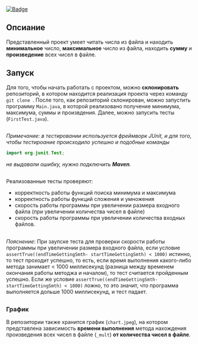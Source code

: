 [![Badge](https://github.com/FaAyat/technical_specification_222/blob/main/.github/workflows/ci_system.yml/badge.svg)](https://github.com/FaAyat/technical_specification_222/blob/main/.github/workflows/ci_system.yml)
## Опсиание
Представленный проект умеет читать числа из файла и находить __минимальное__ число, __максимальное__ число из файла, находить __сумму__ и __произведение__ всех чисел в файле.



## Запуск
Для того, чтобы начать работать с проектом, можно __склонировать__ репозиторий, в котором находится реализация проекта через команду `git clone `.
После того, как репозиторий склонирован, можно запустить программу `Main.java`, в которой реализовано получение минимума, максимума, суммы и произвдения. Далее, можно запусить тесты (`FirstTest.java`). 

##
_Примечание: в тестировании используется фреймворк JUnit, и для того, чтобы тестироание происходило успешно и подобные команды_
```java
import org.junit.Test;
``` 
_не выдавали ошибку, нужно подключить __Maven__._
##




Реализованныe тесты проверяют: 
*  корректность работы функций поиска минимума и максимума
*  корректность работы функций сложения и умножения
*  скорость работы программы при увеличении размера входного файла (при увеличении количества чисел в файле)
* скорость работы программы при увеличении количества входных файлов.

##
_Пояснение_:
При заупске теста для проверки скорости работы программы при увеличении размера входного файла, если условие  
` assertTrue((endTimeGettingSmth- startTimeGettingSmth) < 1000) ` истинно, то тест проходит успешно, то есть, если время выполнения какого-либо метода занимает < 1000 миллисекунд (разница между временем окончания работы методжа и началом), то тест считается пройденным успешно. Если же условие `assertTrue((endTimeGettingSmth- startTimeGettingSmth) < 1000)` ложно, то это значит, что программа выполняется дольше 1000 миллисекунд, и тест падает.
##


### График ###

В репозитории также хранится график (`chart.jpeg`), на котором представлена зависимость __времени выполнения__ метода нахождения произведения всех чисел в файле (`_mult`) __от количества чисел в файле__.
